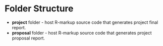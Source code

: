 # Folder Structure

* **project** folder - host R-markup source code that generates project final report.
* **proposal** folder - host R-markup source code that generates project proposal report.